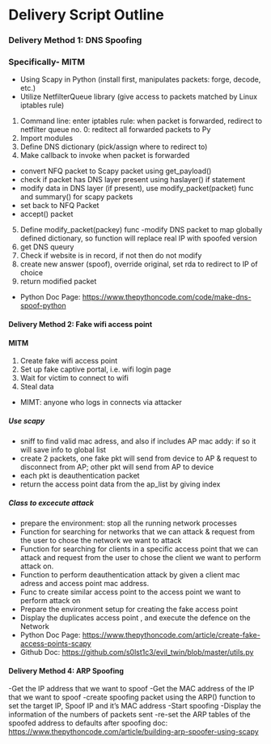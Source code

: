 # Delivery Script Outline
### Delivery Method 1: DNS Spoofing
### Specifically- MITM
- Using Scapy in Python (install first, manipulates packets: forge, decode, etc.)
- Utilize NetfilterQueue library (give access to packets matched by Linux iptables rule)
1. Command line: enter iptables rule: when packet is forwarded, redirect to netfilter queue no. 0: reditect all forwarded packets to Py
2. Import modules
3. Define DNS dictionary (pick/assign where to redirect to)
4. Make callback to invoke when packet is forwarded 
  - convert NFQ packet to Scapy packet using get_payload()
  - check if packet has DNS layer present using haslayer() if statement
  - modify data in DNS layer (if present), use modify_packet(packet) func and summary() for scapy packets
  - set back to NFQ Packet
  - accept() packet
  5. Define modify_packet(packey) func
  -modify DNS packet to map globally defined dictionary, so function will replace real IP with spoofed version
  7. get DNS queury 
  8. Check if website is in record, if not then do not modify
  9. create new answer (spoof), override original, set rda to redirect to IP of choice 
  10. return modified packet
- Python Doc Page: https://www.thepythoncode.com/code/make-dns-spoof-python

#### Delivery Method 2: Fake wifi access point
#### MITM
1. Create fake wifi access point
2. Set up fake captive portal, i.e. wifi login page
3. Wait for victim to connect to wifi
4. Steal data
- MIMT: anyone who logs in connects via attacker
##### Use scapy
- sniff to find valid mac adress, and also if includes AP mac addy: if so it will save info to global list 
- create 2 packets, one fake pkt will send from device to AP & request to disconnect from AP; other pkt will send from AP to device 
- each pkt is deauthentication packet 
- return the access point data from the ap_list by giving index
##### Class to excecute attack
-  prepare the environment: stop all the running network processes
- Function for searching for networks that we can attack & request from the user to chose the network we want to attack
-  Function for searching for clients in a specific access point that we can attack and request from the user to chose the client we want to perform attack on.
- Function to perform deauthentication attack by given a client mac adress and access point mac address.
- Func to create similar access point to the access point we want to perform attack on
-  Prepare the environment setup for creating the fake access point
-  Display the duplicates access point , and execute the defence on the Network
- Python Doc Page: https://www.thepythoncode.com/article/create-fake-access-points-scapy
- Github Doc: https://github.com/s0lst1c3/evil_twin/blob/master/utils.py

#### Delivery Method 4: ARP Spoofing
-Get the IP address that we want to spoof
-Get the MAC address of the IP that we want to spoof
-create spoofing packet using the ARP() function to set the target IP, Spoof IP and it’s MAC address 
-Start spoofing
-Display the information of the numbers of packets sent
-re-set the ARP tables of the spoofed address to defaults after spoofing
doc: https://www.thepythoncode.com/article/building-arp-spoofer-using-scapy
 


